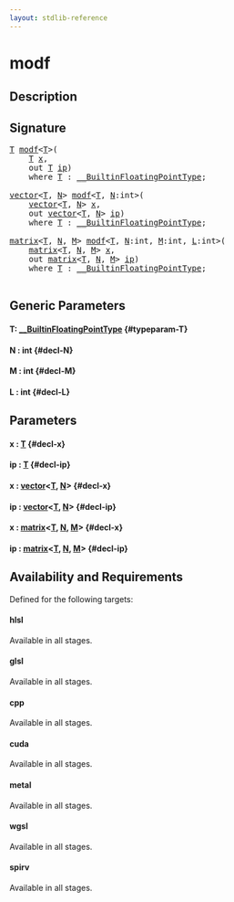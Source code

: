 ```yaml
---
layout: stdlib-reference
---
```


# modf

## Description





## Signature 

<pre>
<a href="/stdlib-reference/global-decls/modf#typeparam-T" class="code_type">T</a> <a href="/stdlib-reference/global-decls/modf">modf</a>&lt;<a href="/stdlib-reference/global-decls/modf#typeparam-T" class="code_type">T</a>&gt;(
    <a href="/stdlib-reference/global-decls/modf#typeparam-T" class="code_type">T</a> <a href="/stdlib-reference/global-decls/modf#decl-x" class="code_param">x</a>,
    <span class="code_keyword">out</span> <a href="/stdlib-reference/global-decls/modf#typeparam-T" class="code_type">T</a> <a href="/stdlib-reference/global-decls/modf#decl-ip" class="code_param">ip</a>)
    <span class='code_keyword'>where</span> <a href="/stdlib-reference/global-decls/modf#typeparam-T" class="code_type">T</a> : <a href="/stdlib-reference/interfaces/BuiltinFloatingPointType/index" class="code_type">__BuiltinFloatingPointType</a>;

<a href="/stdlib-reference/types/vector/index" class="code_type">vector</a>&lt;<a href="/stdlib-reference/global-decls/modf#typeparam-T" class="code_type">T</a>, <a href="/stdlib-reference/global-decls/modf#decl-N" class="code_var">N</a>&gt; <a href="/stdlib-reference/global-decls/modf">modf</a>&lt;<a href="/stdlib-reference/global-decls/modf#typeparam-T" class="code_type">T</a>, <a href="/stdlib-reference/global-decls/modf#decl-N" class="code_var">N</a>:<span class="code_keyword">int</span>&gt;(
    <a href="/stdlib-reference/types/vector/index" class="code_type">vector</a>&lt;<a href="/stdlib-reference/global-decls/modf#typeparam-T" class="code_type">T</a>, <a href="/stdlib-reference/global-decls/modf#decl-N" class="code_var">N</a>&gt; <a href="/stdlib-reference/global-decls/modf#decl-x" class="code_param">x</a>,
    <span class="code_keyword">out</span> <a href="/stdlib-reference/types/vector/index" class="code_type">vector</a>&lt;<a href="/stdlib-reference/global-decls/modf#typeparam-T" class="code_type">T</a>, <a href="/stdlib-reference/global-decls/modf#decl-N" class="code_var">N</a>&gt; <a href="/stdlib-reference/global-decls/modf#decl-ip" class="code_param">ip</a>)
    <span class='code_keyword'>where</span> <a href="/stdlib-reference/global-decls/modf#typeparam-T" class="code_type">T</a> : <a href="/stdlib-reference/interfaces/BuiltinFloatingPointType/index" class="code_type">__BuiltinFloatingPointType</a>;

<a href="/stdlib-reference/types/matrix/index" class="code_type">matrix</a>&lt;<a href="/stdlib-reference/global-decls/modf#typeparam-T" class="code_type">T</a>, <a href="/stdlib-reference/global-decls/modf#decl-N" class="code_var">N</a>, <a href="/stdlib-reference/global-decls/modf#decl-M" class="code_var">M</a>&gt; <a href="/stdlib-reference/global-decls/modf">modf</a>&lt;<a href="/stdlib-reference/global-decls/modf#typeparam-T" class="code_type">T</a>, <a href="/stdlib-reference/global-decls/modf#decl-N" class="code_var">N</a>:<span class="code_keyword">int</span>, <a href="/stdlib-reference/global-decls/modf#decl-M" class="code_var">M</a>:<span class="code_keyword">int</span>, <a href="/stdlib-reference/global-decls/modf#decl-L" class="code_var">L</a>:<span class="code_keyword">int</span>&gt;(
    <a href="/stdlib-reference/types/matrix/index" class="code_type">matrix</a>&lt;<a href="/stdlib-reference/global-decls/modf#typeparam-T" class="code_type">T</a>, <a href="/stdlib-reference/global-decls/modf#decl-N" class="code_var">N</a>, <a href="/stdlib-reference/global-decls/modf#decl-M" class="code_var">M</a>&gt; <a href="/stdlib-reference/global-decls/modf#decl-x" class="code_param">x</a>,
    <span class="code_keyword">out</span> <a href="/stdlib-reference/types/matrix/index" class="code_type">matrix</a>&lt;<a href="/stdlib-reference/global-decls/modf#typeparam-T" class="code_type">T</a>, <a href="/stdlib-reference/global-decls/modf#decl-N" class="code_var">N</a>, <a href="/stdlib-reference/global-decls/modf#decl-M" class="code_var">M</a>&gt; <a href="/stdlib-reference/global-decls/modf#decl-ip" class="code_param">ip</a>)
    <span class='code_keyword'>where</span> <a href="/stdlib-reference/global-decls/modf#typeparam-T" class="code_type">T</a> : <a href="/stdlib-reference/interfaces/BuiltinFloatingPointType/index" class="code_type">__BuiltinFloatingPointType</a>;

</pre>

## Generic Parameters

#### T: [\_\_BuiltinFloatingPointType](/stdlib-reference/interfaces/BuiltinFloatingPointType/index) {#typeparam-T}
#### N  : int {#decl-N}
#### M  : int {#decl-M}
#### L  : int {#decl-L}

## Parameters

#### x  : [T](/stdlib-reference/global-decls/modf#typeparam-T) {#decl-x}
#### ip  : [T](/stdlib-reference/global-decls/modf#typeparam-T) {#decl-ip}
#### x  : [vector](/stdlib-reference/types/vector/index)\<[T](/stdlib-reference/types/vector/index#typeparam-T), [N](/stdlib-reference/types/vector/index#decl-N)\> {#decl-x}
#### ip  : [vector](/stdlib-reference/types/vector/index)\<[T](/stdlib-reference/types/vector/index#typeparam-T), [N](/stdlib-reference/types/vector/index#decl-N)\> {#decl-ip}
#### x  : [matrix](/stdlib-reference/types/matrix/index)\<[T](/stdlib-reference/types/matrix/T), [N](/stdlib-reference/types/matrix/index#decl-N), [M](/stdlib-reference/types/matrix/index#decl-M)\> {#decl-x}
#### ip  : [matrix](/stdlib-reference/types/matrix/index)\<[T](/stdlib-reference/types/matrix/T), [N](/stdlib-reference/types/matrix/index#decl-N), [M](/stdlib-reference/types/matrix/index#decl-M)\> {#decl-ip}

## Availability and Requirements

Defined for the following targets:

#### hlsl
Available in all stages.

#### glsl
Available in all stages.

#### cpp
Available in all stages.

#### cuda
Available in all stages.

#### metal
Available in all stages.

#### wgsl
Available in all stages.

#### spirv
Available in all stages.



